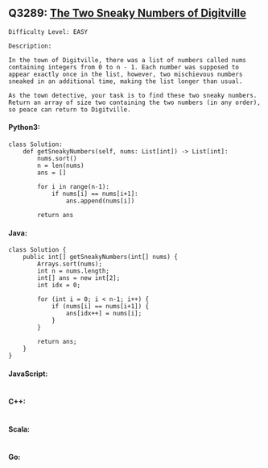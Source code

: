 ## Q3289: [The Two Sneaky Numbers of Digitville](https://leetcode.com/problems/the-two-sneaky-numbers-of-digitville/)

```
Difficulty Level: EASY
```

```
Description:

In the town of Digitville, there was a list of numbers called nums containing integers from 0 to n - 1. Each number was supposed to appear exactly once in the list, however, two mischievous numbers sneaked in an additional time, making the list longer than usual.

As the town detective, your task is to find these two sneaky numbers. Return an array of size two containing the two numbers (in any order), so peace can return to Digitville.
```

#### Python3:

```
class Solution:
    def getSneakyNumbers(self, nums: List[int]) -> List[int]:
        nums.sort()
        n = len(nums)
        ans = []

        for i in range(n-1):
            if nums[i] == nums[i+1]:
                ans.append(nums[i])

        return ans
```

#### Java:

```
class Solution {
    public int[] getSneakyNumbers(int[] nums) {
        Arrays.sort(nums);
        int n = nums.length;
        int[] ans = new int[2];
        int idx = 0;

        for (int i = 0; i < n-1; i++) {
            if (nums[i] == nums[i+1]) {
                ans[idx++] = nums[i];
            }
        }

        return ans;
    }
}
```

#### JavaScript:

```

```

#### C++:

```

```

#### Scala:

```

```

#### Go:

```

```